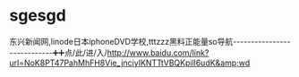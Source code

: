 # sgesgd
东兴新闻网,linode日本iphoneDVD学校,tttzzz黑料正能量so导航----------------------------➕➕点/此/进/入/http://www.baidu.com/link?url=NoK8PT47PahMhFH8Vie_jnciyIKNTTtVBQKpill6udK&amp;wd
